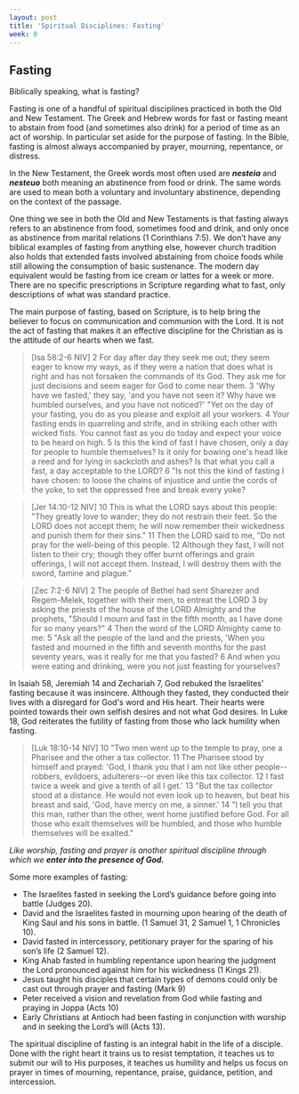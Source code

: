 ```yaml
---
layout: post
title: 'Spiritual Disciplines: Fasting'
week: 0
---  
```


## Fasting

Biblically speaking, what is fasting?  

Fasting is one of a handful of spiritual disciplines practiced in both the Old and New Testament.  The Greek and Hebrew words for fast or fasting meant to abstain from food (and sometimes also drink) for a period of time as an act of worship. In particular set aside for the purpose of fasting.  In the Bible, fasting is almost always accompanied by prayer, mourning, repentance, or distress. 

In the New Testament, the Greek words most often used are ***nesteia*** and ***nesteuo*** both meaning an abstinence from food or drink. The same words are used to mean both a voluntary and involuntary abstinence, depending on the context of the passage.

One thing we see in both the Old and New Testaments is that fasting always refers to an abstinence from food, sometimes food and drink, and only once as abstinence from marital relations (1 Corinthians 7:5).  We don’t have any biblical examples of fasting from anything else, however church tradition also holds that extended fasts involved abstaining from choice foods while still allowing the consumption of basic sustenance. The modern day equivalent would be fasting from ice cream or lattes for a week or more. There are no specific prescriptions in Scripture regarding what to fast, only descriptions of what was standard practice.  

The main purpose of fasting, based on Scripture, is to help bring the believer to focus on communication and communion with the Lord.  It is not the act of fasting that makes it an effective discipline for the Christian as is the attitude of our hearts when we fast.
>[Isa 58:2-6 NIV] 2 For day after day they seek me out; they seem eager to know my ways, as if they were a nation that does what is right and has not forsaken the commands of its God. They ask me for just decisions and seem eager for God to come near them. 3 'Why have we fasted,' they say, 'and you have not seen it? Why have we humbled ourselves, and you have not noticed?' "Yet on the day of your fasting, you do as you please and exploit all your workers. 4 Your fasting ends in quarreling and strife, and in striking each other with wicked fists. You cannot fast as you do today and expect your voice to be heard on high. 5 Is this the kind of fast I have chosen, only a day for people to humble themselves? Is it only for bowing one's head like a reed and for lying in sackcloth and ashes? Is that what you call a fast, a day acceptable to the LORD? 6 "Is not this the kind of fasting I have chosen: to loose the chains of injustice and untie the cords of the yoke, to set the oppressed free and break every yoke?

>[Jer 14:10-12 NIV] 10 This is what the LORD says about this people: "They greatly love to wander; they do not restrain their feet. So the LORD does not accept them; he will now remember their wickedness and punish them for their sins." 11 Then the LORD said to me, "Do not pray for the well-being of this people. 12 Although they fast, I will not listen to their cry; though they offer burnt offerings and grain offerings, I will not accept them. Instead, I will destroy them with the sword, famine and plague."

>[Zec 7:2-6 NIV] 2 The people of Bethel had sent Sharezer and Regem-Melek, together with their men, to entreat the LORD 3 by asking the priests of the house of the LORD Almighty and the prophets, "Should I mourn and fast in the fifth month, as I have done for so many years?" 4 Then the word of the LORD Almighty came to me: 5 "Ask all the people of the land and the priests, 'When you fasted and mourned in the fifth and seventh months for the past seventy years, was it really for me that you fasted? 6 And when you were eating and drinking, were you not just feasting for yourselves?

In Isaiah 58, Jeremiah 14 and Zechariah 7, God rebuked the Israelites’ fasting because it was insincere.  Although they fasted, they conducted their lives with a disregard for God's word and His heart.  Their hearts were pointed towards their own selfish desires and not what God desires.  In Luke 18, God reiterates the futility of fasting from those who lack humility when fasting.

>[Luk 18:10-14 NIV] 10 "Two men went up to the temple to pray, one a Pharisee and the other a tax collector. 11 The Pharisee stood by himself and prayed: 'God, I thank you that I am not like other people--robbers, evildoers, adulterers--or even like this tax collector. 12 I fast twice a week and give a tenth of all I get.' 13 "But the tax collector stood at a distance. He would not even look up to heaven, but beat his breast and said, 'God, have mercy on me, a sinner.' 14 "I tell you that this man, rather than the other, went home justified before God. For all those who exalt themselves will be humbled, and those who humble themselves will be exalted."

*Like worship, fasting and prayer is another spiritual discipline through which we* ***enter into the presence of God.***

Some more examples of fasting:
* The Israelites fasted in seeking the Lord’s guidance before going into battle (Judges 20).
* David and the Israelites fasted in mourning upon hearing of the death of King Saul and his sons in battle. (1 Samuel 31, 2 Samuel 1, 1 Chronicles 10).
* David fasted in intercessory, petitionary prayer for the sparing of his son’s life (2 Samuel 12).
* King Ahab fasted in humbling repentance upon hearing the judgment the Lord pronounced against him for his wickedness (1 Kings 21).
* Jesus taught his disciples that certain types of demons could only be cast out through prayer and fasting (Mark 9)
* Peter received a vision and revelation from God while fasting and praying in Joppa (Acts 10)
* Early Christians at Antioch had been fasting in conjunction with worship and in seeking the Lord’s will (Acts 13).

The spiritual discipline of fasting is an integral habit in the life of a disciple. Done with the right heart it trains us to resist temptation, it teaches us to submit our will to His purposes, it teaches us humility and helps us focus on prayer in times of mourning, repentance, praise, guidance, petition, and intercession.
